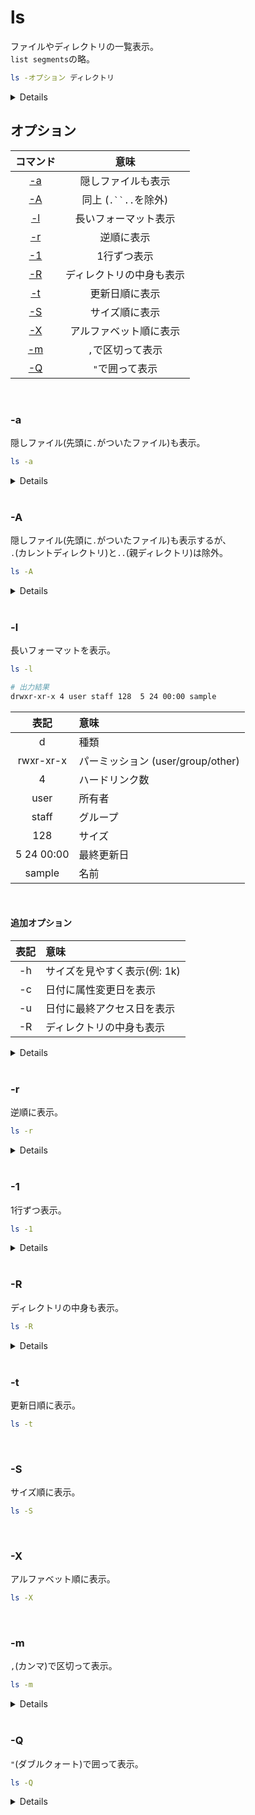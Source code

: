 # ls

ファイルやディレクトリの一覧表示。<br>
`list segments`の略。

```bash
ls -オプション ディレクトリ
```

<details>

```bash
$ ls
image.jpeg  memo.txt  sample  test.md
```

```bash
$ ls sample
example.md  sample.txt
```

</details>

## オプション

| コマンド | 意味 |
|:--------:|:----:|
| [-a](#a) | 隠しファイルも表示 |
| [-A](#A) | 同上 (`.``..`を除外) |
| [-l](#l) | 長いフォーマット表示 |
| [-r](#r) | 逆順に表示 |
| [-1](#one) | 1行ずつ表示 |
| [-R](#recursive) | ディレクトリの中身も表示 |
| [-t](#t) | 更新日順に表示 |
| [-S](#s) | サイズ順に表示 |
| [-X](#x) | アルファベット順に表示 |
| [-m](#m) | `,`で区切って表示 |
| [-Q](#q) | `"`で囲って表示 |

<br>

<span id='a'></span>
### -a

隠しファイル(先頭に`.`がついたファイル)も表示。

```bash
ls -a
```

<details>

```bash
$ ls -a
.  ..  .hide  .secret_file.pdf  image.jpeg  memo.txt  sample  test.md
```

</details>

<br>

<span id='A'></span>
### -A

隠しファイル(先頭に`.`がついたファイル)も表示するが、<br>
`.`(カレントディレクトリ)と`..`(親ディレクトリ)は除外。

```bash
ls -A
```

<details>

```bash
$ ls -A
.hide  .secret_file.pdf  image.jpeg  memo.txt  sample  test.md
```

</details>

<br>

<span id='l'></span>
### -l

長いフォーマットを表示。

```bash
ls -l
```

```bash
# 出力結果
drwxr-xr-x 4 user staff 128  5 24 00:00 sample
```

| 表記 | 意味 |
|:----:|:-----|
| d | 種類 |
| rwxr-xr-x | パーミッション (user/group/other) |
| 4 | ハードリンク数 |
| user | 所有者 |
| staff | グループ |
| 128 | サイズ |
| 5 24 00:00 | 最終更新日 |
| sample | 名前 |

<br>

#### 追加オプション

| 表記 | 意味 |
|:----:|:-----|
| -h | サイズを見やすく表示(例: 1k) |
| -c | 日付に属性変更日を表示 |
| -u | 日付に最終アクセス日を表示 |
| -R | ディレクトリの中身も表示 |

<details>

```bash
$ ls -l
total 24
-rw-r--r-- 1 user staff 17754  5 24 23:20 image.jpeg
-rw-r--r-- 1 user staff    54  5 24 23:36 memo.txt
drwxr-xr-x 4 user staff   128  5 24 23:15 sample
-rw-r--r-- 1 user staff     0  5 24 23:08 test.md
```

<br>

#### 種類

| 表記 | 意味 |
|:----:|:-----|
| - | ファイル |
| d | ディレクトリ |
| \| | シンボリックリンク(ショートカット・エイリアス) |

<br>

#### パーミッション

所有者(user)/グループ(group)/他(other)

| 表記 | 意味 |
|:----:|:-----|
| - | 許可なし |
| r | 読み込み **r**ead |
| w | 書き込み **w**rite |
| x | 実行 e**x**ecute |

</details>

<br>

<span id='r'></span>
### -r

逆順に表示。

```bash
ls -r
```

<details>

```bash
$ ls -r
test.md  sample  memo.txt  image.jpeg
```

</details>

<br>

<span id='one'></span>
### -1

1行ずつ表示。

```bash
ls -1
```

<details>

```bash
$ ls -1
image.jpeg
memo.txt
sample
test.md
```

</details>

<br>

<span id='recursive'></span>
### -R

ディレクトリの中身も表示。

```bash
ls -R
```

<details>

```bash
$ ls -R
.:
image.jpeg  memo.txt  sample  test.md

./sample:
example.md  sample.txt
```

</details>

<br>

<span id='t'></span>
### -t

更新日順に表示。

```bash
ls -t
```

<br>

<span id='s'></span>
### -S

サイズ順に表示。

```bash
ls -S
```

<br>

<span id='x'></span>
### -X

アルファベット順に表示。

```bash
ls -X
```

<br>

<span id='m'></span>
### -m

`,`(カンマ)で区切って表示。

```bash
ls -m
```

<details>

```bash
$ ls -m
image.jpeg, memo.txt, sample, test.md
```

</details>

<br>

<span id='q'></span>
### -Q

`"`(ダブルクォート)で囲って表示。

```bash
ls -Q
```

<details>

```bash
$ ls -Q
"image.jpeg"  "memo.txt"  "sample"  "test.md"
```

</details>
